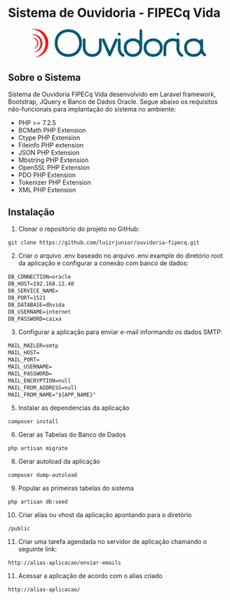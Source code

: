 <h1>Sistema de Ouvidoria - FIPECq Vida</h1>
<p align="center"><img src="public/images/logo_ouvidoria.png" width="400"></p>

## Sobre o Sistema

Sistema de Ouvidoria FIPECq Vida desenvolvido em Laravel framework, Bootstrap, JQuery e Banco de Dados Oracle. Segue abaixo os requisitos não-funcionais para implantação do sistema no ambiente:

- PHP >= 7.2.5
- BCMath PHP Extension
- Ctype PHP Extension
- Fileinfo PHP extension
- JSON PHP Extension
- Mbstring PHP Extension
- OpenSSL PHP Extension
- PDO PHP Extension
- Tokenizer PHP Extension
- XML PHP Extension

## Instalação

1. Clonar o repositório do projeto no GitHub:
```
git clone https://github.com/luizrjunior/ouvidoria-fipecq.git
```
2. Criar o arquivo .env baseado no arquivo .env.example do diretório root da aplicação e configurar a conexão com banco de dados:
```
DB_CONNECTION=oracle
DB_HOST=192.168.12.40
DB_SERVICE_NAME=
DB_PORT=1521
DB_DATABASE=dbvida
DB_USERNAME=internet
DB_PASSWORD=caixa
```
3. Configurar a aplicação para enviar e-mail informando os dados SMTP:
```
MAIL_MAILER=smtp
MAIL_HOST=
MAIL_PORT=
MAIL_USERNAME=
MAIL_PASSWORD=
MAIL_ENCRYPTION=null
MAIL_FROM_ADDRESS=null
MAIL_FROM_NAME="${APP_NAME}"
```
5. Instalar as dependencias da aplicação
```
composer install
```
6. Gerar as Tabelas do Banco de Dados
``` 
php artisan migrate
```
8. Gerar autoload da aplicação
```
composer dump-autoload
```
9. Popular as primeiras tabelas do sistema
```
php artisan db:seed
```
10. Criar alias ou vhost da aplicação apontando para o diretório 
```
/public
```
11. Criar uma tarefa agendada no servidor de aplicação chamando o seguinte link:
```
http://alias-aplicacao/enviar-emails
```
11. Acessar a aplicação de acordo com o alias criado
```
http://alias-aplicacao/
```
